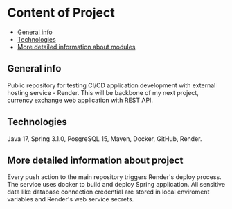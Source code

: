 # Content of Project
* [General info](#general-info)
* [Technologies](#technologies)
* [More detailed information about modules](#more-detailed-information-about-modules)

## General info

Public repository for testing CI/CD application development with external hosting service - Render. This will be backbone of my next project, currency exchange web application with REST API.

## Technologies

Java 17, Spring 3.1.0, PosgreSQL 15, Maven, Docker, GitHub, Render.

## More detailed information about project

Every push action to the main repository triggers Render's deploy process. The service uses docker to build and deploy Spring application. All sensitive data like database connection credential are stored in local enviroment variables and Render's web service secrets.
